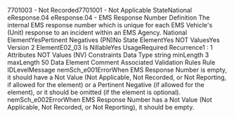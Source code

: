 

7701003 - Not Recorded7701001 - Not Applicable
StateNational
eResponse.04
eResponse.04 - EMS Response Number
Definition
The internal EMS response number which is unique for each EMS Vehicle's (Unit) response to an incident
within an EMS Agency.
National ElementYesPertinent Negatives (PN)No
State ElementYes
NOT ValuesYes
Version 2 ElementE02_03
Is NillableYes
UsageRequired
Recurrence1 : 1
Attributes
NOT Values (NV)
Constraints
Data Type
string
minLength
3
maxLength
50
Data Element Comment
Associated Validation Rules
Rule IDLevelMessage
nemSch_e001ErrorWhen EMS Response Number is empty, it should have a Not Value (Not Applicable, Not
Recorded, or Not Reporting, if allowed for the element) or a Pertinent Negative (if allowed for the
element), or it should be omitted (if the element is optional).
nemSch_e002ErrorWhen EMS Response Number has a Not Value (Not Applicable, Not Recorded, or Not
Reporting), it should be empty.